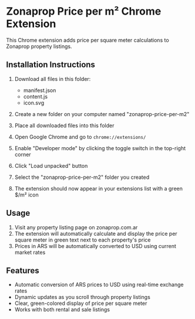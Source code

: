 # Zonaprop Price per m² Chrome Extension

This Chrome extension adds price per square meter calculations to Zonaprop property listings.

## Installation Instructions

1. Download all files in this folder:
   - manifest.json
   - content.js
   - icon.svg

2. Create a new folder on your computer named "zonaprop-price-per-m2"

3. Place all downloaded files into this folder

4. Open Google Chrome and go to `chrome://extensions/`

5. Enable "Developer mode" by clicking the toggle switch in the top-right corner

6. Click "Load unpacked" button

7. Select the "zonaprop-price-per-m2" folder you created

8. The extension should now appear in your extensions list with a green $/m² icon

## Usage

1. Visit any property listing page on zonaprop.com.ar
2. The extension will automatically calculate and display the price per square meter in green text next to each property's price
3. Prices in ARS will be automatically converted to USD using current market rates

## Features

- Automatic conversion of ARS prices to USD using real-time exchange rates
- Dynamic updates as you scroll through property listings
- Clear, green-colored display of price per square meter
- Works with both rental and sale listings
